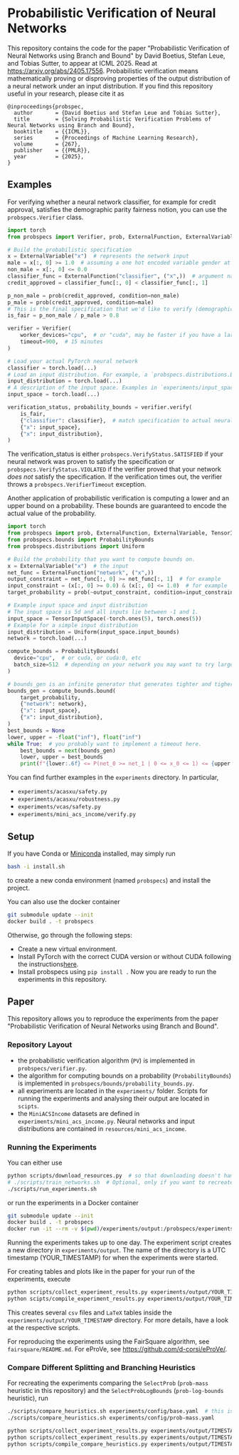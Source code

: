 # Probabilistic Verification of Neural Networks
This repository contains the code for the paper "Probabilistic Verification of Neural Networks using Branch and Bound" by David Boetius, Stefan Leue, and Tobias Sutter, to appear at ICML 2025. Read at https://arxiv.org/abs/2405.17556.
Probabilistic verification means mathematically proving or disproving properties of the output distribution of a neural network under an input distribution.
If you find this repository useful in your research, please cite it as
```
@inproceedings{probspec,
  author       = {David Boetius and Stefan Leue and Tobias Sutter},
  title        = {Solving Probabilistic Verification Problems of Neural Networks using Branch and Bound},
  booktitle    = {{ICML}},
  series       = {Proceedings of Machine Learning Research},
  volume       = {267},
  publisher    = {{PMLR}},
  year         = {2025},
}
```

## Examples

For verifying whether a neural network classifier, for example for credit approval,
satisfies the demographic parity fairness notion, you can use the `probspecs.Verifier` class.
```python
import torch
from probspecs import Verifier, prob, ExternalFunction, ExternalVariable

# Build the probabilistic specification
x = ExternalVariable("x")  # represents the network input
male = x[:, 0] >= 1.0  # assuming a one hot encoded variable gender at indices 0 - 2
non_male = x[:, 0] <= 0.0
classifier_func = ExternalFunction("classifier", ("x",))  # argument name needs to match the input variable
credit_approved = classifier_func[:, 0] < classifier_func[:, 1]

p_non_male = prob(credit_approved, condition=non_male)
p_male = prob(credit_approved, condition=male)
# This is the final specification that we'd like to verify (demographic parity)
is_fair = p_non_male / p_male > 0.8

verifier = Verifier(
    worker_devices="cpu",  # or "cuda", may be faster if you have a large neural network
    timeout=900,  # 15 minutes
)

# Load your actual PyTorch neural network
classifier = torch.load(...)
# Load an input distribution. For example, a `probspecs.distributions.BayesianNet`
input_distribution = torch.load(...)
# A description of the input space. Examples in `experiments/input_spaces.py`.
input_space = torch.load(...)

verification_status, probability_bounds = verifier.verify(
    is_fair,
    {"classifier": classifier},  # match specification to actual neural networks
    {"x": input_space},
    {"x": input_distribution},
)
```
The verification_status is either `probspecs.VerifyStatus.SATISFIED` if your
neural network was proven to satisfy the specification or
`probspecs.VerifyStatus.VIOLATED` if the verifier proved that your network
*does not* satisfy the specification.
If the verification times out, the verifier throws a `probspecs.VerifierTimeout` exception.

Another application of probabilistic verification is computing a lower and an upper bound
on a probability.
These bounds are guaranteed to encode the actual value of the probability.
```python
import torch
from probspecs import prob, ExternalFunction, ExternalVariable, TensorInputSpace
from probspecs.bounds import ProbabilityBounds
from probspecs.distributions import Uniform

# Build the probability that you want to compute bounds on.
x = ExternalVariable("x")  # the input
net_func = ExternalFunction("network", ("x",))
output_constraint = net_func[:, 0] >= net_func[:, 1]  # for example
input_constraint = (x[:, 0] >= 0.0) & (x[:, 0] <= 1.0)  # for example
target_probability = prob(~output_constraint, condition=input_constraint)

# Example input space and input distribution
# The input space is 5d and all inputs lie between -1 and 1.
input_space = TensorInputSpace(-torch.ones(5), torch.ones(5))
# Example for a simple input distribution
input_distribution = Uniform(input_space.input_bounds)
network = torch.load(...)

compute_bounds = ProbabilityBounds(
  device="cpu",  # or cuda, or cuda:0, etc
  batch_size=512  # depending on your network you may want to try larger or smaller values
)

# bounds_gen is an infinite generator that generates tighter and tigher bounds.
bounds_gen = compute_bounds.bound(
    target_probability,
    {"network": network},
    {"x": input_space},
    {"x": input_distribution},
)
best_bounds = None
lower, upper = -float("inf"), float("inf")
while True:  # you probably want to implement a timeout here.
    best_bounds = next(bounds_gen)
    lower, upper = best_bounds
    print(f"{lower:.6f} <= P(net_0 >= net_1 | 0 <= x_0 <= 1) <= {upper:.6f}")
```
You can find further examples in the `experiments` directory.
In particular,
 - `experiments/acasxu/safety.py`
 - `experiments/acasxu/robustness.py`
 - `experiments/vcas/safety.py`
 - `experiments/mini_acs_income/verify.py`

## Setup
If you have Conda or [Miniconda](https://docs.conda.io/en/latest/miniconda.html) installed, may simply run
```bash
bash -i install.sh
```
to create a new conda environment (named `probspecs`) and install the project.

You can also use the docker container
```bash
git submodule update --init
docker build . -t probspecs
```

Otherwise, go through the following steps:
- Create a new virtual environment.
- Install PyTorch with the correct CUDA version or without CUDA following the instructions[here](https://pytorch.org/get-started/previous-versions/#v1121).
- Install probspecs using `pip install .`
Now you are ready to run the experiments in this repository.

## Paper
This repository allows you to reproduce the experiments from the paper "Probabilistic Verification of Neural Networks using Branch and Bound".

### Repository Layout
 - the probabilistic verification algorithm (`PV`) is implemented in `probspecs/verifier.py`.
 - the algorithm for computing bounds on a probability (`ProbabilityBounds`) is implemented in `probspecs/bounds/probability_bounds.py`.
 - all experiments are located in the `experiments/` folder. Scripts for running the experiments and analysing their output are located in `scipts`.
 - the `MiniACSIncome` datasets are defined in `experiments/mini_acs_income.py`. Neural networks and input distributions are contained in `resources/mini_acs_income`.

### Running the Experiments
You can either use
```bash
python scripts/download_resources.py  # so that downloading doesn't hamper with hard timeouts
# ./scripts/train_networks.sh  # Optional, only if you want to recreate the networks
./scripts/run_experiments.sh
```
or run the experiments in a Docker container
```bash
git submodule update --init
docker build . -t probspecs
docker run -it --rm -v $(pwd)/experiments/output:/probspecs/experiments/output probspecs
```
Running the experiments takes up to one day.
The experiment script creates a new directory in `experiments/output`.
The name of the directory is a UTC timestamp (YOUR_TIMESTAMP) for when the experiments were started.

For creating tables and plots like in the paper for your run of the experiments, execute
```bash
python scripts/collect_experiment_results.py experiments/output/YOUR_TIMESTAMP
python scipts/compile_experiment_results.py experiments/output/YOUR_TIMESTAMP
```
This creates several `csv` files and `LaTeX` tables inside the `experiments/output/YOUR_TIMESTAMP` directory.
For more details, have a look at the respective scripts.

For reproducing the experiments using the FairSquare algorithm, see `fairsquare/README.md`.
For eProVe, see https://github.com/d-corsi/eProVe/.

### Compare Different Splitting and Branching Heuristics
For recreating the experiments comparing the `SelectProb` (`prob-mass` heuristic in this repository)
and the `SelectProbLogBounds` (`prob-log-bounds` heuristic), run
```bash
./scripts/compare_heuristics.sh experiments/config/base.yaml  # this is prob-log-bounds
./scripts/compare_heuristics.sh experiments/config/prob-mass.yaml

python scripts/collect_experiment_results.py experiments/output/TIMESTAMP_BASE
python scripts/collect_experiment_results.py experiments/output/TIMESTAMP_PROB_MASS
python scripts/compile_compare_heuristics.py experiments/output/TIMESTAMP_BASE experiments/output/TIMESTAMP_PROB_MASS
```
